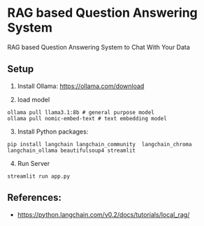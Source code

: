 # RAG based Question Answering System
RAG based Question Answering System to Chat With Your Data

## Setup

1. Install Ollama: https://ollama.com/download

2. load model
```
ollama pull llama3.1:8b # general purpose model
ollama pull nomic-embed-text # text embedding model 
```

3. Install Python packages:
```
pip install langchain langchain_community  langchain_chroma langchain_ollama beautifulsoup4 streamlit
```

4. Run Server
```shell
streamlit run app.py
```


## References:
-  https://python.langchain.com/v0.2/docs/tutorials/local_rag/

